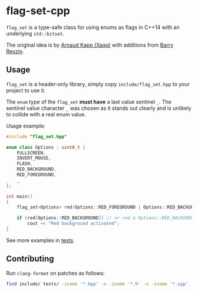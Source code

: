 # flag-set-cpp

`flag_set` is a type-safe class for using enums as flags in C++14 with an underlying `std::bitset`.

The original idea is by [Arnaud Kapp (Xaqq)](https://codereview.stackexchange.com/questions/96146/c-flagset-typesafe-usage-of-enumeration-as-bitset-bitmask)
with additions from 
[Barry Revzin](https://codereview.stackexchange.com/users/31292/barry).

## Usage

`flag_set` is a header-only library, simply copy `include/flag_set.hpp` to your
project to use it.

The `enum` type of the `flag_set` **must have** a last value sentinel `_`. The
sentinel value character `_` was chosen as it stands out clearly and is
unlikely to collide with a real enum value.

Usage example:

```c++
#include "flag_set.hpp"

enum class Options : uint8_t {
    FULLSCREEN,
    INVERT_MOUSE,
    FLASH,
    RED_BACKGROUND,
    RED_FOREGROUND,
    _
};

int main()
{
    flag_set<Options> red(Options::RED_FOREGROUND | Options::RED_BACKGROUND);

    if (red[Options::RED_BACKGROUND]) // or red & Options::RED_BACKGROUND
        cout << "Red background activated";
}
```

See more examples in [tests](tests/src/flag-set-tests.cpp).

## Contributing

Run `clang-format` on patches as follows:

```sh
find include/ tests/ -iname '*.hpp' -o -iname '*.h' -o -iname '*.cpp' | xargs clang-format -i
```

